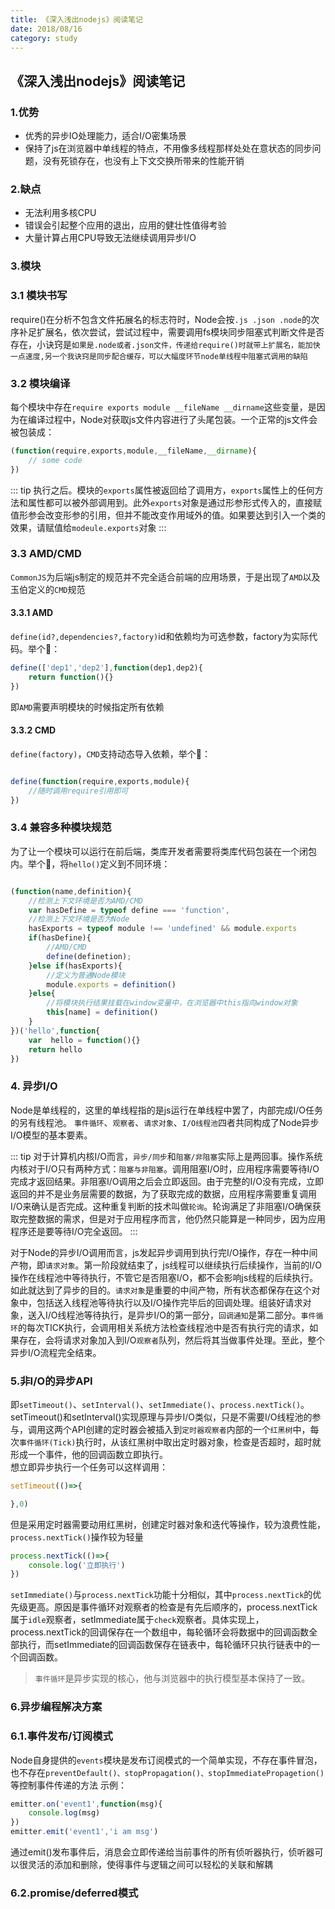```yaml
---
title: 《深入浅出nodejs》阅读笔记
date: 2018/08/16
category: study
---
```


## 《深入浅出nodejs》阅读笔记

### 1.优势

- 优秀的异步IO处理能力，适合I/O密集场景
- 保持了js在浏览器中单线程的特点，不用像多线程那样处处在意状态的同步问题，没有死锁存在，也没有上下文交换所带来的性能开销

### 2.缺点

- 无法利用多核CPU
- 错误会引起整个应用的退出，应用的健壮性值得考验
- 大量计算占用CPU导致无法继续调用异步I/O

### 3.模块

### 3.1 模块书写
require()在分析不包含文件拓展名的标志符时，Node会按`.js .json .node`的次序补足扩展名，依次尝试，尝试过程中，需要调用fs模块同步阻塞式判断文件是否存在，小诀窍是`如果是.node或者.json文件，传递给require()时就带上扩展名，能加快一点速度,另一个我诀窍是同步配合缓存，可以大幅度环节node单线程中阻塞式调用的缺陷`

### 3.2 模块编译

每个模块中存在`require exports module __fileName __dirname`这些变量，是因为在编译过程中，Node对获取js文件内容进行了头尾包装。一个正常的js文件会被包装成：
```javascript
(function(require,exports,module,__fileName,__dirname){
    // some code
})
```
::: tip
执行之后。模块的`exports`属性被返回给了调用方，`exports`属性上的任何方法和属性都可以被外部调用到。此外`exports`对象是通过形参形式传入的，直接赋值形参会改变形参的引用，但并不能改变作用域外的值。如果要达到引入一个类的效果，请赋值给`modeule.exports`对象 
:::

### 3.3 AMD/CMD

`CommonJS`为后端js制定的规范并不完全适合前端的应用场景，于是出现了`AMD`以及玉伯定义的`CMD`规范

#### 3.3.1 AMD

`define(id?,dependencies?,factory)`id和依赖均为可选参数，factory为实际代码。举个🌰：
```javascript
define(['dep1','dep2'],function(dep1,dep2){
    return function(){}
})
```
即`AMD`需要声明模块的时候指定所有依赖

#### 3.3.2 CMD

`define(factory)`，`CMD`支持动态导入依赖，举个🌰：
```javascript

define(function(require,exports,module){
    //随时调用require引用即可
})

```

### 3.4 兼容多种模块规范

为了让一个模块可以运行在前后端，类库开发者需要将类库代码包装在一个闭包内。举个🌰，将`hello()`定义到不同环境：

```javascript

(function(name,definition){
    //检测上下文环境是否为AMD/CMD
    var hasDefine = typeof define === 'function',
    //检测上下文环境是否为Node
    hasExports = typeof module !== 'undefined' && module.exports
    if(hasDefine){
        //AMD/CMD
        define(definetion);
    }else if(hasExports){
        //定义为普通Node模块
        module.exports = definition()
    }else{
        //将模块执行结果挂载在window变量中，在浏览器中this指向window对象
        this[name] = definition()
    }
})('hello',function{
    var  hello = function(){}
    return hello
})

```

### 4. 异步I/O

Node是单线程的，这里的单线程指的是js运行在单线程中罢了，内部完成I/O任务的另有线程池。
`事件循环`、`观察者`、`请求对象`、`I/O线程池`四者共同构成了Node异步I/O模型的基本要素。

::: tip
对于计算机内核I/O而言，`异步/同步`和`阻塞/非阻塞`实际上是两回事。操作系统内核对于I/O只有两种方式：`阻塞与非阻塞`。调用阻塞I/O时，应用程序需要等待I/O完成才返回结果。非阻塞I/O调用之后会立即返回。由于完整的I/O没有完成，立即返回的并不是业务层需要的数据，为了获取完成的数据，应用程序需要重复调用I/O来确认是否完成。这种重复判断的技术叫做`轮询`。轮询满足了非阻塞I/O确保获取完整数据的需求，但是对于应用程序而言，他仍然只能算是一种同步，因为应用程序还是要等待I/O完全返回。
:::

对于Node的异步I/O调用而言，js发起异步调用到执行完I/O操作，存在一种中间产物，即`请求对象`。第一阶段就结束了，js线程可以继续执行后续操作，当前的I/O操作在线程池中等待执行，不管它是否阻塞I/O，都不会影响js线程的后续执行。如此就达到了异步的目的。`请求对象`是重要的中间产物，所有状态都保存在这个对象中，包括送入线程池等待执行以及I/O操作完毕后的回调处理。组装好请求对象，送入I/O线程池等待执行，是异步I/O的第一部分，`回调通知`是第二部分。`事件循环`的每次TICK执行，会调用相关系统方法检查线程池中是否有执行完的请求，如果存在，会将请求对象加入到I/O`观察者`队列，然后将其当做事件处理。至此，整个异步I/O流程完全结束。

### 5.非I/O的异步API

即`setTimeout()`、`setInterval()`、`setImmediate()`、`process.nextTick()`。
setTimeout()和setInterval()实现原理与异步I/O类似，只是不需要I/O线程池的参与，调用这两个API创建的定时器会被插入到`定时器观察者`内部的一个`红黑树`中，每次`事件循环(Tick)`执行时，从该红黑树中取出定时器对象，检查是否超时，超时就形成一个事件，他的回调函数立即执行。  
想立即异步执行一个任务可以这样调用：
```javascript
setTimeout(()=>{

},0)
```
但是采用定时器需要动用红黑树，创建定时器对象和迭代等操作，较为浪费性能，`process.nextTick()`操作较为轻量
```javascript
process.nextTick(()=>{
    console.log('立即执行')
})
```
`setImmediate()`与`process.nextTick`功能十分相似，其中`process.nextTick`的优先级更高。原因是事件循环对观察者的检查是有先后顺序的，process.nextTick属于`idle`观察者，setImmediate属于`check`观察者。具体实现上，process.nextTick的回调保存在一个数组中，每轮循环会将数据中的回调函数全部执行，而setImmediate的回调函数保存在链表中，每轮循环只执行链表中的一个回调函数。

>`事件循环`是异步实现的核心，他与浏览器中的执行模型基本保持了一致。

### 6.异步编程解决方案

### 6.1.事件发布/订阅模式
Node自身提供的`events`模块是发布订阅模式的一个简单实现，不存在事件冒泡，也不存在`preventDefault()、stopPropagation()、stopImmediatePropagetion()`等控制事件传递的方法
示例：
```javascript
emitter.on('event1',function(msg){
    console.log(msg)
})
emitter.emit('event1','i am msg')
```
通过emit()发布事件后，消息会立即传递给当前事件的所有侦听器执行，侦听器可以很灵活的添加和删除，使得事件与逻辑之间可以轻松的关联和解耦
### 6.2.promise/deferred模式

